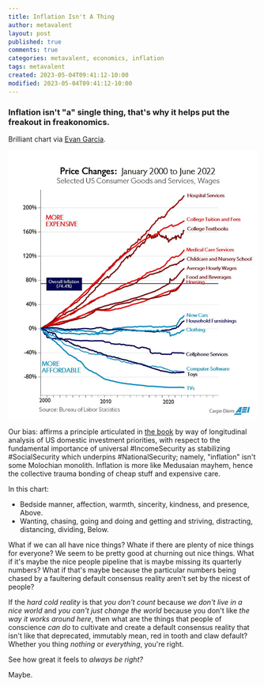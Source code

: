 ```yaml
---
title: Inflation Isn't A Thing
author: metavalent
layout: post
published: true
comments: true
categories: metavalent, economics, inflation
tags: metavalent
created: 2023-05-04T09:41:12-10:00
modified: 2023-05-04T09:41:12-10:00
---
```


### Inflation isn't "a" single thing, that's why it helps put the freakout in freakonomics.

Brilliant chart via [Evan Garcia](https://twitter.com/RealEvanGarcia/status/1632368699377176576/photo/1).

![Price Changes in Consumer Goods and Services 2000 - 2022](/assets/images/Inflation.Medussa.jpg "Inflation Medussa")

Our bias: affirms a principle articulated in [the book](https://amzn.to/2URmAjL) by way of longitudinal analysis of US domestic investment priorities, with respect to the fundamental importance of universal #IncomeSecurity as stabilizing #SocialSecurity which underpins #NationalSecurity; namely, "inflation" isn't some Molochian monolith. Inflation is more like Medusaian mayhem, hence the collective trauma bonding of cheap stuff and expensive care.

In this chart: 

* Bedside manner, affection, warmth, sincerity, kindness, and presence, Above.
* Wanting, chasing, going and doing and getting and striving, distracting, distancing, dividing, Below.

What if we can all have nice things? Whate if there are plenty of nice things for everyone? We seem to be pretty good at churning out nice things. What if it's maybe the nice people pipeline that is maybe missing its quarterly numbers? What if that's maybe because the particular numbers being chased by a faultering default consensus reality aren't set by the nicest of people?

If the *hard cold reality* is that *you don't count* because *we don't live in a nice world* and *you can't just change the world* because you don't like *the way it works around here*, then what are the things that people of conscience *can do* to cultivate and create a default consensus reality that isn't like that deprecated, immutably mean, red in tooth and claw default? Whether you thing *nothing* or *everything*, you're right.

See how great it feels to *always be right?*

Maybe.
